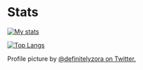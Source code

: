 Stats
=====

[![My stats](https://github-readme-stats.vercel.app/api?username=LazyDuchess&count_private=true&theme=tokyonight)](https://github.com/anuraghazra/github-readme-stats)

[![Top Langs](https://github-readme-stats.vercel.app/api/top-langs/?username=LazyDuchess&count_private=true&theme=tokyonight)](https://github.com/anuraghazra/github-readme-stats)

Profile picture by [@definitelyzora on Twitter.](https://twitter.com/definitelyzora)
